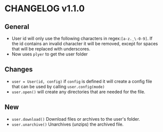 # CHANGELOG v1.1.0

## General

- User id will only use the following characters in regex:`[a-z._\-0-9]`. If the id contains an invalid character it will be removed, except for spaces that will be replaced with underscores.
- Now uses `plyer` to get the user folder

## Changes

- `user = User(id, config)` if `config` is defined it will create a config file that can be used by calling `user.config(mode)`
- `user.open()` will create any directories that are needed for the file.

## New

- `user.download()`  Download files or archives to the user's folder.
- `user.unarchive()` Unarchives (unzips) the archived file.
